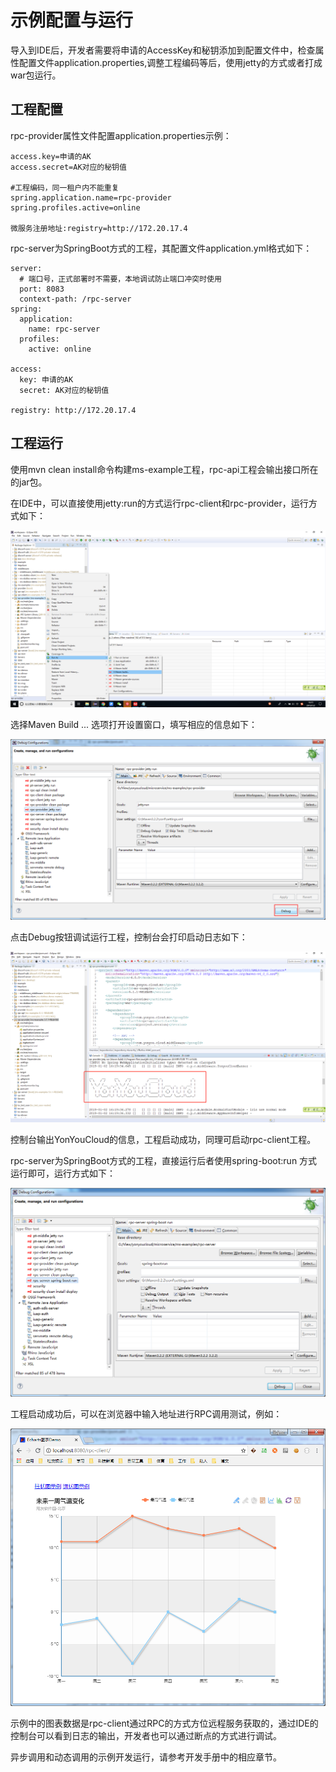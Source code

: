 # 示例配置与运行

导入到IDE后，开发者需要将申请的AccessKey和秘钥添加到配置文件中，检查属性配置文件application.properties,调整工程编码等后，使用jetty的方式或者打成war包运行。

## 工程配置

rpc-provider属性文件配置application.properties示例：

	access.key=申请的AK
	access.secret=AK对应的秘钥值
	
    #工程编码，同一租户内不能重复
	spring.application.name=rpc-provider
	spring.profiles.active=online

	微服务注册地址:registry=http://172.20.17.4
	
rpc-server为SpringBoot方式的工程，其配置文件application.yml格式如下：

	server:
	  # 端口号，正式部署时不需要，本地调试防止端口冲突时使用
	  port: 8083  
	  context-path: /rpc-server
	spring: 
	  application:
	    name: rpc-server
	  profiles:
	    active: online
	  
	access: 
	  key: 申请的AK
	  secret: AK对应的秘钥值

	registry: http://172.20.17.4
	
## 工程运行

使用mvn clean install命令构建ms-example工程，rpc-api工程会输出接口所在的jar包。

在IDE中，可以直接使用jetty:run的方式运行rpc-client和rpc-provider，运行方式如下：

![](images/jettyrun.png)

选择Maven Build ... 选项打开设置窗口，填写相应的信息如下：

![](images/debug.png)

点击Debug按钮调试运行工程，控制台会打印启动日志如下：

![](images/startconsole.png)

控制台输出YonYouCloud的信息，工程启动成功，同理可启动rpc-client工程。

rpc-server为SpringBoot方式的工程，直接运行后者使用spring-boot:run 方式运行即可，运行方式如下：

![](images/springboot.png)

工程启动成功后，可以在浏览器中输入地址进行RPC调用测试，例如：

![](images/demo.png)

示例中的图表数据是rpc-client通过RPC的方式方位远程服务获取的，通过IDE的控制台可以看到日志的输出，开发者也可以通过断点的方式进行调试。

异步调用和动态调用的示例开发运行，请参考开发手册中的相应章节。